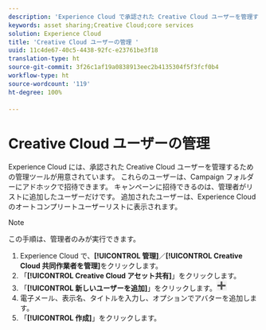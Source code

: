 ```yaml
---
description: 'Experience Cloud で承認された Creative Cloud ユーザーを管理するための管理ツールについて説明します。 '
keywords: asset sharing;Creative Cloud;core services
solution: Experience Cloud
title: 'Creative Cloud ユーザーの管理 '
uuid: 11c4de67-40c5-4438-92fc-e23761be3f18
translation-type: ht
source-git-commit: 3f26c1af19a0838913eec2b4135304f5f3fcf0b4
workflow-type: ht
source-wordcount: '119'
ht-degree: 100%

---
```



# Creative Cloud ユーザーの管理

Experience Cloud には、承認された Creative Cloud ユーザーを管理するための管理ツールが用意されています。 これらのユーザーは、Campaign フォルダーにアドホックで招待できます。 キャンペーンに招待できるのは、管理者がリストに追加したユーザーだけです。 追加されたユーザーは、Experience Cloud のオートコンプリートユーザーリストに表示されます。

>[!NOTE]
>
>この手順は、管理者のみが実行できます。

1. Experience Cloud で、**[!UICONTROL 管理]**／**[!UICONTROL Creative Cloud 共同作業者を管理]**&#x200B;をクリックします。
1. 「**[!UICONTROL Creative Cloud アセット共有]**」をクリックします。
1. 「**[!UICONTROL 新しいユーザーを追加]**」をクリックします。![](assets/mac_add_icon.png)
1. 電子メール、表示名、タイトルを入力し、オプションでアバターを追加します。
1. 「**[!UICONTROL 作成]**」をクリックします。
